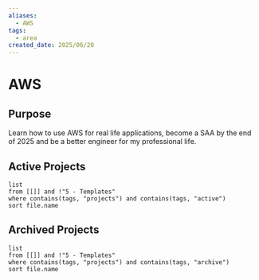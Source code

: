 ```yaml
---
aliases:
  - AWS
tags:
  - area
created_date: 2025/06/20
---
```

# AWS
## Purpose
Learn how to use AWS for real life applications, become a SAA by the end of 2025 and be a better engineer for my professional life.
## Active Projects
```dataview
list
from [[]] and !"5 - Templates"
where contains(tags, "projects") and contains(tags, "active")
sort file.name
```
## Archived Projects
```dataview
list
from [[]] and !"5 - Templates"
where contains(tags, "projects") and contains(tags, "archive")
sort file.name
```
